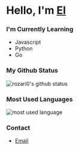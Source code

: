 # Hello, I'm [El](https://rozari0.github.io)

### **I'm Currently Learning**
- Javascript
- Python
- Go

### **My Github Status**
![rozari0's github status](https://github-readme-stats.vercel.app/api?username=rozari0&show_icons=true&count_private=true&theme=github_dark&hide_border=false&hide=&include_all_commits=true)
### **Most Used Languages**
![most used language](https://github-readme-stats.vercel.app/api/top-langs/?username=rozari0&theme=github_dark&hide_border=false&langs_count=6&layout=donut&hide_progress=true)

### **Contact** 
- [Email](mailto:rozario@duck.com)
